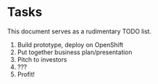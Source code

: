 Tasks
=====

This document serves as a rudimentary TODO list.

1.  Build prototype, deploy on OpenShift
2.  Put together business plan/presentation
3.  Pitch to investors
4.  ???
5.  Profit!
